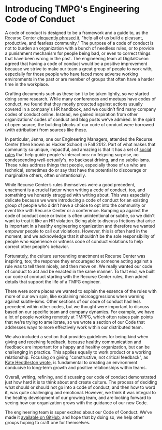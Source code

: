 # Introducing TMPG's Engineering Code of Conduct

A code of conduct is designed to be a framework and a guide to, as the Recurse Center [eloquently phrased it](https://www.recurse.com/manual#sub-sec-social-rules), "help all of us build a pleasant, productive, and fearless community." The purpose of a code of conduct is not to burden an organization with a bunch of needless rules, or to provide a punishment mechanism for people being bad, or even to correct things that have been wrong in the past. The engineering team at DigitalOcean agreed that having a code of conduct would be a positive improvement because we strive to make our team a great group of people to work with, especially for those people who have faced more adverse working environments in the past or are member of groups that often have a harder time in the workplace.

Crafting documents such as these isn't to be taken lightly, so we started doing some research. While many conferences and meetups have codes of conduct, we found that they mostly protected against actions usually covered in a company's HR handbook, and we couldn't find many company codes of conduct online. Instead, we gained inspiration from other organizations’ codes of conduct and blog posts we’ve admired. In the spirit of open source, the building blocks of our code of conduct were borrowed (with attribution) from sources like these.

In particular, Jenna, one our Engineering Managers, attended the Recurse Center (then known as Hacker School) in Fall 2012. Part of what makes that community so unique, impactful, and amazing is that it has a set of [social rules](https://www.recurse.com/manual#sub-sec-social-rules) that help guide people's interactions: no feigning surprise, no condescending _well-actually_'s, no backseat driving, and no subtle-isms. These rules address things that people, especially those of us who are technical, sometimes do or say that have the potential to discourage or marginalize others, often unintentionally.

While Recurse Center’s rules themselves were a good precedent, enactment is a crucial factor when writing a code of conduct, too, and something we honestly struggled with writing about. This was especially delicate because we were introducing a code of conduct for an existing group of people who didn’t have a choice to opt into the community or event like with Recurse Center or a conference. Bumping up against the code of conduct once or twice is often unintentional or subtle, so we didn't want to treat it like an HR violation. Being able to discuss frictions that arise is important in a healthy engineering organization and therefore we wanted empower people to call out violations. However, this is often hard in the moment, and we acknowledge that it shouldn't be the sole responsibility of people who experience or witness code of conduct violations to help correct other people's behavior.

Fortunately, the culture surrounding enactment at Recurse Center was inspiring, too; the response they encouraged to someone acting against a rule was to tell them nicely, and then move on. We really wanted our code of conduct to act and be enacted in the same manner. To that end, we built our code of conduct starting with the Recurse Center rules, then added details that support the life of a TMPG engineer.

There were some places we wanted to explain the essence of the rules with more of our own spin, like explaining microaggressions when warning against subtle-isms. Other sections of our code of conduct had less precedent within other codes, but we thought were important to discuss based on our specific team and company dynamics. For example, we have a lot of people working remotely at TMPPG, which often raises pain points that we're trying to ameliorate, so we wrote a section of our Code that addresses ways to more effectively work within our distributed team.

We also included a section that provides guidelines for being kind when giving and receiving feedback, because healthy communication and feedback are important for a happy and healthy organization, but can be challenging in practice. This applies equally to work product or a working relationship. Focusing on giving "constructive, not critical feedback", as [Kate Heddleston wrote](https://kateheddleston.com/blog/criticism-and-ineffective-feedback), is fundamental to creating an environment conducive to long-term growth and positive relationships within teams.

Overall, writing, refining, and discussing our code of conduct demonstrated just how hard it is to think about and create culture. The process of deciding what should or should not go into a code of conduct, and then how to word it, was quite challenging and emotional. However, we think it was integral to the healthy development of our growing team, and are looking forward to seeing how our organization grows with the guidance of our new Code.

The engineering team is super excited about our Code of Conduct. We’ve made it [available on GitHub](https://github.com/tmpg-digital/engineering-code-of-conduct), and hope that by doing so, we help other groups hoping to craft one for themselves.
